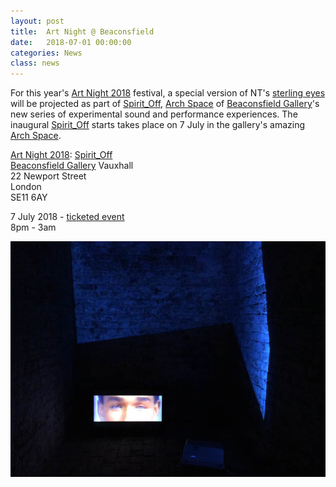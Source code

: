 ```yaml
---
layout: post
title:  Art Night @ Beaconsfield
date:   2018-07-01 00:00:00
categories: News
class: news
---
```


For this year's <a href="http://2018.artnight.london" target="_blank">Art Night 2018</a> festival, a special version of NT's <a href="http://ntpresents.com/work/films/sterling-eyes" target="_blank">sterling eyes</a> will be projected as part of <a href="https://www.eventbrite.co.uk/e/spirit-off-tickets-47460797523" target="_blank">Spirit&#95;Off</a>, <a href="http://beaconsfield.ltd.uk/venue/arch-space" target="_blank">Arch Space</a> of <a href="http://beaconsfield.ltd.uk" target="_blank">Beaconsfield Gallery</a>'s new series of experimental sound and performance experiences.
The inaugural <a href="https://www.eventbrite.co.uk/e/spirit-off-tickets-47460797523" target="_blank">Spirit&#95;Off</a> starts takes place on 7 July in the gallery's amazing <a href="http://beaconsfield.ltd.uk/venue/arch-space" target="_blank">Arch Space</a>.

<a href="http://2018.artnight.london" target="_blank">Art Night 2018</a>: <a href="https://www.eventbrite.co.uk/e/spirit-off-tickets-47460797523" target="_blank">Spirit&#95;Off</a>  
<a href="http://beaconsfield.ltd.uk" target="_blank">Beaconsfield Gallery</a> Vauxhall  
22 Newport Street  
London  
SE11 6AY  

7 July 2018 - <a href="https://www.eventbrite.co.uk/e/spirit-off-tickets-47460797523" target="_blank">ticketed event</a>  
8pm - 3am

![sterling eyes image ](/assets_posts/sterling-eyes-install-2.jpg)